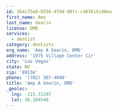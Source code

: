 ```yaml
---
id: 2b4c75e8-8558-47dd-90fc-c403615c00ea
first_name: Amy
last_name: Gearin
license: DMD
services:
  - dentist
category: dentists
org_name: 'Amy A Gearin, DMD'
address: '1975 Village Center Cir'
city: 'Las Vegas'
state: NV
zip: '89134'
phone: '(702) 367-4040'
title: 'Amy A Gearin, DMD'
_geoloc:
  lng: -115.31207
  lat: 36.204548
---
```

